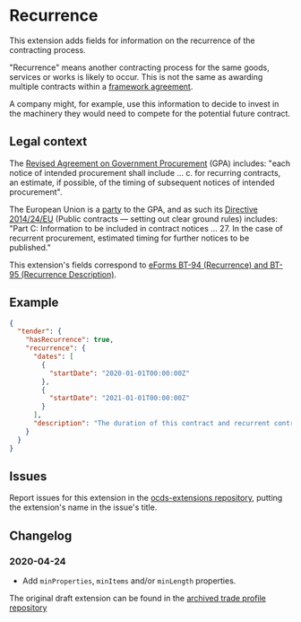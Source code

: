 # Recurrence

This extension adds fields for information on the recurrence of the contracting process.

"Recurrence" means another contracting process for the same goods, services or works is likely to occur. This is not the same as awarding multiple contracts within a [framework agreement](https://standard.open-contracting.org/latest/en/guidance/map/framework_agreements/).

A company might, for example, use this information to decide to invest in the machinery they would need to compete for the potential future contract.

## Legal context

The [Revised Agreement on Government Procurement](https://www.wto.org/english/docs_e/legal_e/rev-gpr-94_01_e.htm) (GPA) includes: "each notice of intended procurement shall include … c. for recurring contracts, an estimate, if possible, of the timing of subsequent notices of intended procurement".

The European Union is a [party](https://www.wto.org/english/tratop_e/gproc_e/memobs_e.htm) to the GPA, and as such its [Directive 2014/24/EU](https://eur-lex.europa.eu/legal-content/EN/TXT/?uri=uriserv:OJ.L_.2014.094.01.0065.01.ENG) (Public contracts — setting out clear ground rules) includes: "Part C: Information to be included in contract notices … 27. In the case of recurrent procurement, estimated timing for further notices to be published."

This extension's fields correspond to [eForms BT-94 (Recurrence) and BT-95 (Recurrence Description)](https://docs.ted.europa.eu/eforms/latest/reference/business-terms/).

## Example

```json
{
  "tender": {
    "hasRecurrence": true,
    "recurrence": {
      "dates": [
        {
          "startDate": "2020-01-01T00:00:00Z"
        },
        {
          "startDate": "2021-01-01T00:00:00Z"
        }
      ],
      "description": "The duration of this contract and recurrent contracts will not exceed three years."
    }
  }
}
```

## Issues

Report issues for this extension in the [ocds-extensions repository](https://github.com/open-contracting/ocds-extensions/issues), putting the extension's name in the issue's title.

## Changelog

### 2020-04-24

* Add `minProperties`, `minItems` and/or `minLength` properties.

The original draft extension can be found in the [archived trade profile repository](https://github.com/open-contracting-archive/trade/tree/master/draft_extensions/lot_RecurrentProcurement)
